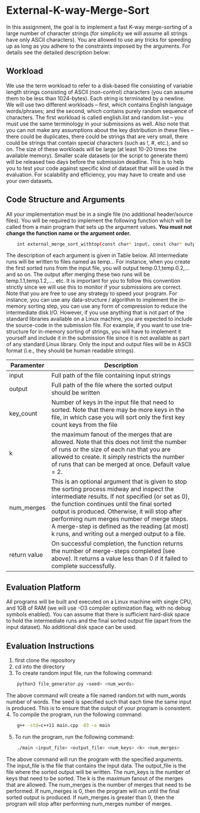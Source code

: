 # External-K-way-Merge-Sort
In this assignment, the goal is to implement a fast K-way merge-sorting of a large number of character
strings (for simplicity we will assume all strings have only ASCII characters). You are allowed to use any
tricks for speeding up as long as you adhere to the constraints imposed by the arguments. For details see
the detailed description below:

## Workload 
We use the term workload to refer to a disk-based file consisting of variable length strings consisting
of ASCII (non-control) characters (you can assume them to be less than 1024-bytes). Each string is
terminated by a newline. We will use two different workloads – first, which contains English language
words/phrases; and the second, which contains purely random sequence of characters. The first workload
is called english.list and random.list – you must use the same terminology in your submissions as
well. Also note that you can not make any assumptions about the key distribution in these files – there
could be duplicates, there could be strings that are very small, there could be strings that contain special
characters (such as !, #, etc.), and so on.
The size of these workloads will be large (at least 10-20 times the available memory). Smaller scale
datasets (or the script to generate them) will be released two days before the submission deadline. This
is to help you to test your code against specific kind of dataset that will be used in the evaluation. For
scalability and efficiency, you may have to create and use your own datasets.

## Code Structure and Arguments
All your implementation must be in a single file (no additional header/source files). You will be required
to implement the following function which will be called from a main program that sets up the argument
values. **You must not change the function name or the argument order.**
```bash
    int external_merge_sort_withtop(const char* input, const char* output, const long key_count, const int k = 2, const int num_merges = 0);
```
The description of each argument is given in Table below. All intermediate runs will be written to files
named as temp.<stage>.<runnum>. For instance, when you create the first sorted runs from the input
file, you will output temp.0.1,temp.0.2,... and so on. The output after merging these two runs will be
temp.1.1,temp.1.2,.... etc. It is important for you to follow this convention strictly since we will use this
to monitor if your submissions are correct.
Note that you are free to use any strategy to speed your program. For instance, you can use any
data-structure / algorithm to implement the in-memory sorting step, you can use any form of compression
to reduce the intermediate disk I/O. However, if you use anything that is not part of the standard libraries
available on a Linux machine, you are expected to include the source-code in the submission file. For
example, if you want to use trie-structure for in-memory sorting of strings, you will have to implement it
yourself and include it in the submission file since it is not available as part of any standard Linux library.
Only the input and output files will be in ASCII format (i.e., they should be human readable
strings).

| Paramenter | Description |
| --- | --- |
| input | Full path of the file containing input strings | 
| output | Full path of the file where the sorted output should be written | 
| key_count | Number of keys in the input file that need to sorted. Note that there may be more keys in the file, in which case you will sort only the first key count keys from the file |
| k | the maximum fanout of the merges that are allowed. Note that this does not limit the number of runs or the size of each run that you are allowed to create. It simply restricts the number of runs that can be merged at once. Default value = 2. |
| num_merges | This is an optional argument that is given to stop the sorting process midway and inspect the intermediate results. If not specified (or set as 0), the function continues until the final sorted output is produced. Otherwise, it will stop after performing num merges number of merge steps. A merge-step is defined as the reading (at most) k runs, and writing out a merged output to a file. |
| return value | On successful completion, the function returns the number of merge-steps completed (see above). It returns a value less than 0 if it failed to complete successfully. |

## Evaluation Platform 
All programs will be built and executed on a Linux machine with single CPU, and 1GB of RAM (we
will use -O3 compiler optimization flag, with no debug symbols enabled). You can assume that there is
sufficient hard-disk space to hold the intermediate runs and the final sorted output file (apart from the
input dataset). No additional disk space can be used.

## Evaluation Instructions 
1. first clone the repository
2. cd into the directory
3. To create random input file, run the following command:
```bash
    python3 file_generator.py <seed> <num_words>
```
The above command will create a file named random.txt with num_words number of words. The seed is specified such that each time the same input is produced. This is to ensure that the output of your program is consistent.
4. To compile the program, run the following command:
```bash
    g++ -std=c++11 main.cpp -O3 -o main 
```
5. To run the program, run the following command:
```bash
    ./main <input_file> <output_file> <num_keys> <k> <num_merges>
```
The above command will run the program with the specified arguments. The input_file is the file that contains the input data. The output_file is the file where the sorted output will be written. The num_keys is the number of keys that need to be sorted. The k is the maximum fanout of the merges that are allowed. The num_merges is the number of merges that need to be performed. If num_merges is 0, then the program will run until the final sorted output is produced. If num_merges is greater than 0, then the program will stop after performing num_merges number of merges.